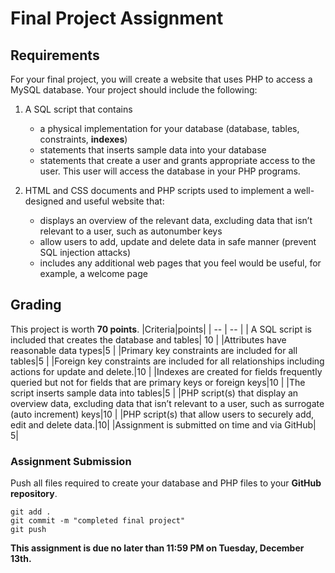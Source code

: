 # Final Project Assignment

## Requirements

For your final project, you will create a website that uses PHP to access a MySQL database. Your project should include the following:

1. A SQL script that contains
    - a physical implementation for your database (database, tables, constraints, **indexes**)
    - statements that inserts sample data into your database
    - statements that create a user and grants appropriate access to the user.  This user will access the database in your PHP programs.

2. HTML and CSS documents and PHP scripts used to implement a well-designed and useful website that:
    - displays an overview of the relevant data, excluding data that isn’t relevant to a user, such as autonumber keys
    - allow users to add, update and delete data in safe manner (prevent SQL injection attacks)
    - includes any additional web pages that you feel would be useful, for example, a welcome page

## Grading

This project is worth **70 points**.
|Criteria|points|
| -- | -- |
| A SQL script is included that creates the database and tables| 10 |
|Attributes have reasonable data types|5 |
|Primary key constraints are included for all tables|5 |
|Foreign key constraints are included for all relationships including actions for update and delete.|10 |
|Indexes are created for fields frequently queried but not for fields that are primary keys or foreign keys|10 |
|The script inserts sample data into tables|5 |
|PHP script(s) that display an overview data, excluding data that isn’t relevant to a user, such as surrogate (auto increment) keys|10 |
|PHP script(s) that allow users to securely add, edit and delete data.|10|
|Assignment is submitted on time and via GitHub| 5|

### Assignment Submission

Push all files required to create your database and PHP files to your **GitHub repository**.

```shell
git add .
git commit -m "completed final project"
git push
```

**This assignment is due no later than 11:59 PM on Tuesday, December 13th.**
